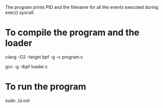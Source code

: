 The program prints PID and the filename for all the events executed during exec() syscall.

# To compile the program and the loader
clang -O2 -target bpf -g -c program.c

gcc -g -lbpf loader.c

# To run the program
sudo ./a.out
